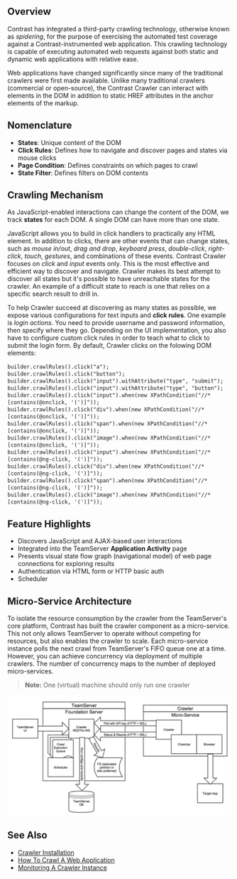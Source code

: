 <!--
title: "Crawler Micro-Service Overview"
description: "An overview of the Crawler micro-service"
tags: "crawler DOM Microservice"
-->

## Overview

Contrast has integrated a third-party crawling technology, otherwise known as *spidering*, for the purpose of exercising the automated test coverage against a Contrast-instrumented web application. This crawling technology is capable of executing automated web requests against both static and dynamic web applications with relative ease.

Web applications have changed significantly since many of the traditional crawlers were first made available. Unlike many traditional crawlers (commercial or open-source), the Contrast Crawler can interact with elements in the DOM in addition to static HREF attributes in the anchor elements of the markup.

## Nomenclature

* **States**: Unique content of the DOM
* **Click Rules**: Defines how to navigate and discover pages and states via mouse clicks
* **Page Condition**: Defines constraints on which pages to crawl
* **State Filter**: Defines filters on DOM contents

## Crawling Mechanism

As JavaScript-enabled interactions can change the content of the DOM, we track **states** for each DOM. A single DOM can have more than one state.

JavaScript allows you to build in click handlers to practically any HTML element. In addition to clicks, there are other events that can change states, such as *mouse in/out*, *drag and drop*, *keyboard press*, *double-click*, *right-click*, *touch*, *gestures*, and combinations of these events. Contrast Crawler focuses on *click* and *input* events only. This is the most effective and efficient way to discover and navigate. Crawler makes its best attempt to discover all states but it's possible to have unreachable states for the crawler. An example of a difficult state to reach is one that relies on a specific search result to drill in.

To help Crawler succeed at discovering as many states as possible, we expose various configurations for text inputs and **click rules**. One example is *login actions*. You need to provide username and password information, then specify where they go. Depending on the UI implementation, you also have to configure custom click rules in order to teach what to click to submit the login form. By default, Crawler clicks on the folowing DOM elements:

```
builder.crawlRules().click("a");
builder.crawlRules().click("button");
builder.crawlRules().click("input").withAttribute("type", "submit");
builder.crawlRules().click("input").withAttribute("type", "button");
builder.crawlRules().click("input").when(new XPathCondition("//*[contains(@onclick, '(')]"));
builder.crawlRules().click("div").when(new XPathCondition("//*[contains(@onclick, '(')]"));
builder.crawlRules().click("span").when(new XPathCondition("//*[contains(@onclick, '(')]"));
builder.crawlRules().click("image").when(new XPathCondition("//*[contains(@onclick, '(')]"));
builder.crawlRules().click("input").when(new XPathCondition("//*[contains(@ng-click, '(')]"));
builder.crawlRules().click("div").when(new XPathCondition("//*[contains(@ng-click, '(')]"));
builder.crawlRules().click("span").when(new XPathCondition("//*[contains(@ng-click, '(')]"));
builder.crawlRules().click("image").when(new XPathCondition("//*[contains(@ng-click, '(')]"));
```


## Feature Highlights

* Discovers JavaScript and AJAX-based user interactions
* Integrated into the TeamServer **Application Activity** page
* Presents visual state flow graph (navigational model) of web page connections for exploring results
* Authentication via HTML form or HTTP basic auth
* Scheduler

## Micro-Service Architecture

To isolate the resource consumption by the crawler from the TeamServer's core platform, Contrast has built the crawler component as a micro-service. This not only allows TeamServer to operate without competing for resources, but also enables the crawler to scale. Each micro-service instance polls the next crawl from TeamServer's FIFO queue one at a time. However, you can achieve concurrency via deployment of multiple crawlers. The number of concurrency maps to the number of deployed micro-services. 

>**Note:** One (virtual) machine should only run one crawler

<a href="assets/images/KB3-g01.png" rel="lightbox" title="Micro Service Architecture"><img class="thumbnail" src="assets/images/KB3-g01.png"/></a>

## See Also

* [Crawler Installation](tools_crawler.html#install)
* [How To Crawl A Web Application](user_apps.html#crawl)
* [Monitoring A Crawler Instance](tools_crawler.html#config)
